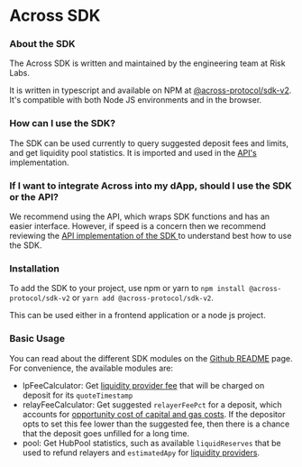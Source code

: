 # Across SDK

### About the SDK

The Across SDK is written and maintained by the engineering team at Risk Labs.

It is written in typescript and available on NPM at [@across-protocol/sdk-v2](https://www.npmjs.com/package/@across-protocol/sdk-v2). It's compatible with both Node JS environments and in the browser.

### How can I use the SDK?

The SDK can be used currently to query suggested deposit fees and limits, and get liquidity pool statistics. It is imported and used in the [API's](across-api.md) implementation.

### If I want to integrate Across into my dApp, should I use the SDK or the API?

We recommend using the API, which wraps SDK functions and has an easier interface. However, if speed is a concern then we recommend reviewing the [API implementation of the SDK ](https://github.com/across-protocol/frontend-v2/tree/9011e8e231c59dbaec9d2fbe6a35834b7f8c5ab7)to understand best how to use the SDK.&#x20;

### Installation

To add the SDK to your project, use npm or yarn to `npm install @across-protocol/sdk-v2` or `yarn add @across-protocol/sdk-v2`.

This can be used either in a frontend application or a node js project.&#x20;

### Basic Usage

You can read about the different SDK modules on the [Github README](https://github.com/across-protocol/sdk-v2) page. For convenience, the available modules are:

* lpFeeCalculator: Get [liquidity provider fee](broken-reference) that will be charged on deposit for its `quoteTimestamp`
* relayFeeCalculator: Get suggested `relayerFeePct` for a deposit, which accounts for [opportunity cost of capital and gas costs](broken-reference). If the depositor opts to set this fee lower than the suggested fee, then there is a chance that the deposit goes unfilled for a long time.
* pool: Get HubPool statistics, such as available `liquidReserves` that be used to refund relayers and `estimatedApy` for [liquidity providers](broken-reference).
